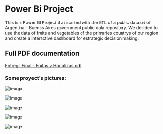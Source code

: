 # Power Bi Project
This is a Power BI Project that started with the ETL of a public dataset of Argentina - Buenos Aires government public data repository.
We decided to use the data of fruits and vegetables of the primaries countrys of our region and create a interactive dashboard for estrategic decision making. 
## Full PDF documentation 
[Entrega Final - Frutas y Hortalizas.pdf](https://github.com/Faabrisgro/PowerBi_project/files/10564501/Entrega.Final.-.Frutas.y.Hortalizas.pdf)
### Some proyect's pictures:
![image](https://user-images.githubusercontent.com/117785876/216225304-dd350c20-8b53-40ad-b880-9011b39fdefd.png)

![image](https://user-images.githubusercontent.com/117785876/216225353-f6116d5d-b139-4e85-a0e9-47c6c2e60fa2.png)

![image](https://user-images.githubusercontent.com/117785876/216225401-bd6a057a-7ad3-4ae8-abbb-95c45bb864f8.png)

![image](https://user-images.githubusercontent.com/117785876/216225455-1d860d0e-55d4-4698-b8f8-007e34efd01a.png)

![image](https://user-images.githubusercontent.com/117785876/216225496-35b5b3ad-bade-4368-b0b0-f87ab42bd1a8.png)
